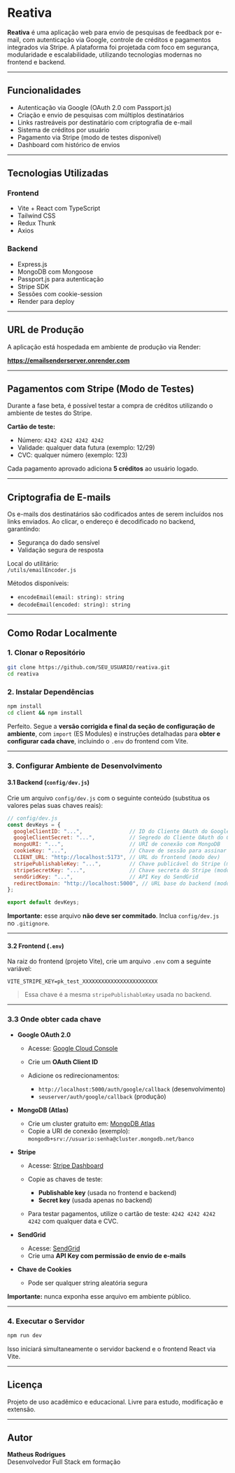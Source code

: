 
# Reativa

**Reativa** é uma aplicação web para envio de pesquisas de feedback por e-mail, com autenticação via Google, controle de créditos e pagamentos integrados via Stripe. A plataforma foi projetada com foco em segurança, modularidade e escalabilidade, utilizando tecnologias modernas no frontend e backend.

---

## Funcionalidades

- Autenticação via Google (OAuth 2.0 com Passport.js)
- Criação e envio de pesquisas com múltiplos destinatários
- Links rastreáveis por destinatário com criptografia de e-mail
- Sistema de créditos por usuário
- Pagamento via Stripe (modo de testes disponível)
- Dashboard com histórico de envios

---

## Tecnologias Utilizadas

### Frontend
- Vite + React com TypeScript
- Tailwind CSS
- Redux Thunk
- Axios

### Backend
- Express.js
- MongoDB com Mongoose
- Passport.js para autenticação
- Stripe SDK
- Sessões com cookie-session
- Render para deploy

---

## URL de Produção

A aplicação está hospedada em ambiente de produção via Render:

**https://emailsenderserver.onrender.com**

---

## Pagamentos com Stripe (Modo de Testes)

Durante a fase beta, é possível testar a compra de créditos utilizando o ambiente de testes do Stripe.

**Cartão de teste:**

- Número: `4242 4242 4242 4242`
- Validade: qualquer data futura (exemplo: 12/29)
- CVC: qualquer número (exemplo: 123)

Cada pagamento aprovado adiciona **5 créditos** ao usuário logado.

---

## Criptografia de E-mails

Os e-mails dos destinatários são codificados antes de serem incluídos nos links enviados. Ao clicar, o endereço é decodificado no backend, garantindo:

- Segurança do dado sensível
- Validação segura de resposta

Local do utilitário:  
`/utils/emailEncoder.js`

Métodos disponíveis:
- `encodeEmail(email: string): string`
- `decodeEmail(encoded: string): string`

---

## Como Rodar Localmente

### 1. Clonar o Repositório

```bash
git clone https://github.com/SEU_USUARIO/reativa.git
cd reativa
```

### 2. Instalar Dependências

```bash
npm install
cd client && npm install
```

Perfeito. Segue a **versão corrigida e final da seção de configuração de ambiente**, com `import` (ES Modules) e instruções detalhadas para **obter e configurar cada chave**, incluindo o `.env` do frontend com Vite.

---

### 3. Configurar Ambiente de Desenvolvimento

#### 3.1 Backend (`config/dev.js`)

Crie um arquivo `config/dev.js` com o seguinte conteúdo (substitua os valores pelas suas chaves reais):

```js
// config/dev.js
const devKeys = {
  googleClientID: "...",               // ID do Cliente OAuth do Google
  googleClientSecret: "...",           // Segredo do Cliente OAuth do Google
  mongoURI: "...",                     // URI de conexão com MongoDB
  cookieKey: "...",                    // Chave de sessão para assinar cookies
  CLIENT_URL: "http://localhost:5173", // URL do frontend (modo dev)
  stripePublishableKey: "...",         // Chave publicável do Stripe (modo de teste)
  stripeSecretKey: "...",              // Chave secreta do Stripe (modo de teste)
  sendGridKey: "...",                  // API Key do SendGrid
  redirectDomain: "http://localhost:5000", // URL base do backend (modo dev)
};

export default devKeys;
```

**Importante:** esse arquivo **não deve ser commitado**. Inclua `config/dev.js` no `.gitignore`.

---

#### 3.2 Frontend (`.env`)

Na raiz do frontend (projeto Vite), crie um arquivo `.env` com a seguinte variável:

```env
VITE_STRIPE_KEY=pk_test_XXXXXXXXXXXXXXXXXXXXXXXX
```

> Essa chave é a mesma `stripePublishableKey` usada no backend.

---

### 3.3 Onde obter cada chave

* **Google OAuth 2.0**

  * Acesse: [Google Cloud Console](https://console.cloud.google.com/apis/credentials)
  * Crie um **OAuth Client ID**
  * Adicione os redirecionamentos:

    * `http://localhost:5000/auth/google/callback` (desenvolvimento)
    * `seuserver/auth/google/callback` (produção)

* **MongoDB (Atlas)**

  * Crie um cluster gratuito em: [MongoDB Atlas](https://www.mongodb.com/cloud/atlas)
  * Copie a URI de conexão (exemplo):
    `mongodb+srv://usuario:senha@cluster.mongodb.net/banco`

* **Stripe**

  * Acesse: [Stripe Dashboard](https://dashboard.stripe.com/test/apikeys)
  * Copie as chaves de teste:

    * **Publishable key** (usada no frontend e backend)
    * **Secret key** (usada apenas no backend)
  * Para testar pagamentos, utilize o cartão de teste:
    `4242 4242 4242 4242` com qualquer data e CVC.

* **SendGrid**

  * Acesse: [SendGrid](https://app.sendgrid.com/settings/api_keys)
  * Crie uma **API Key com permissão de envio de e-mails**

* **Chave de Cookies**

  * Pode ser qualquer string aleatória segura

**Importante:** nunca exponha esse arquivo em ambiente público.

---


### 4. Executar o Servidor

```bash
npm run dev
```

Isso iniciará simultaneamente o servidor backend e o frontend React via Vite.

---

## Licença

Projeto de uso acadêmico e educacional. Livre para estudo, modificação e extensão.

---

## Autor

**Matheus Rodrigues**  
Desenvolvedor Full Stack em formação  
